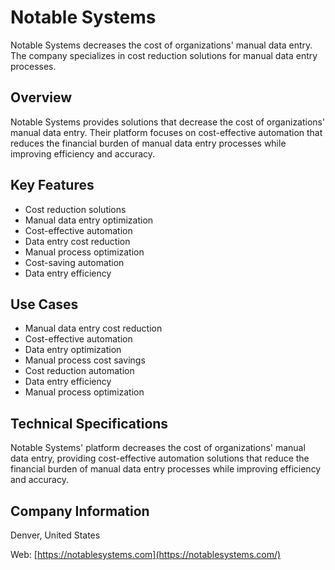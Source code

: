 # Notable Systems

Notable Systems decreases the cost of organizations' manual data entry. The company specializes in cost reduction solutions for manual data entry processes.

## Overview

Notable Systems provides solutions that decrease the cost of organizations' manual data entry. Their platform focuses on cost-effective automation that reduces the financial burden of manual data entry processes while improving efficiency and accuracy.

## Key Features

- Cost reduction solutions
- Manual data entry optimization
- Cost-effective automation
- Data entry cost reduction
- Manual process optimization
- Cost-saving automation
- Data entry efficiency

## Use Cases

- Manual data entry cost reduction
- Cost-effective automation
- Data entry optimization
- Manual process cost savings
- Cost reduction automation
- Data entry efficiency
- Manual process optimization

## Technical Specifications

Notable Systems' platform decreases the cost of organizations' manual data entry, providing cost-effective automation solutions that reduce the financial burden of manual data entry processes while improving efficiency and accuracy.

## Company Information

Denver, United States

Web: [https://notablesystems.com](https://notablesystems.com/) 